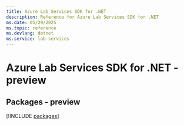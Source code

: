 ```yaml
---
title: Azure Lab Services SDK for .NET
description: Reference for Azure Lab Services SDK for .NET
ms.date: 05/29/2025
ms.topic: reference
ms.devlang: dotnet
ms.service: lab-services
---
```

# Azure Lab Services SDK for .NET - preview
## Packages - preview
[!INCLUDE [packages](lab-services-index.md)]